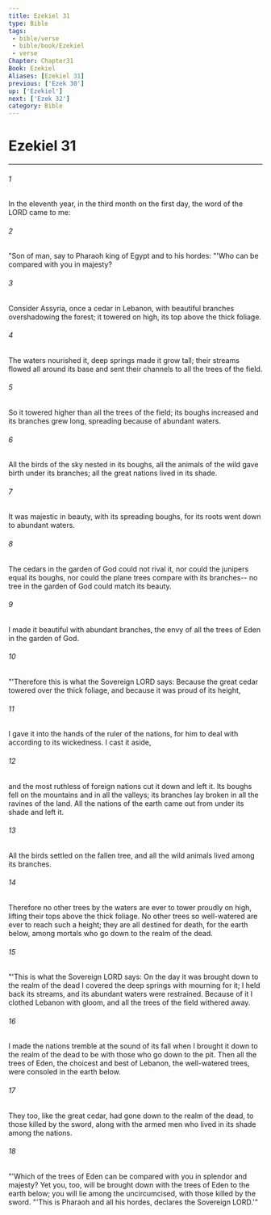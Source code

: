```yaml
---
title: Ezekiel 31
type: Bible
tags:
 - bible/verse
 - bible/book/Ezekiel
 - verse
Chapter: Chapter31
Book: Ezekiel
Aliases: [Ezekiel 31]
previous: ['Ezek 30']
up: ['Ezekiel']
next: ['Ezek 32']
category: Bible
---
```

# Ezekiel 31

***


###### 1 
In the eleventh year, in the third month on the first day, the word of the LORD came to me: 

###### 2 
"Son of man, say to Pharaoh king of Egypt and to his hordes: "'Who can be compared with you in majesty? 

###### 3 
Consider Assyria, once a cedar in Lebanon, with beautiful branches overshadowing the forest; it towered on high, its top above the thick foliage. 

###### 4 
The waters nourished it, deep springs made it grow tall; their streams flowed all around its base and sent their channels to all the trees of the field. 

###### 5 
So it towered higher than all the trees of the field; its boughs increased and its branches grew long, spreading because of abundant waters. 

###### 6 
All the birds of the sky nested in its boughs, all the animals of the wild gave birth under its branches; all the great nations lived in its shade. 

###### 7 
It was majestic in beauty, with its spreading boughs, for its roots went down to abundant waters. 

###### 8 
The cedars in the garden of God could not rival it, nor could the junipers equal its boughs, nor could the plane trees compare with its branches-- no tree in the garden of God could match its beauty. 

###### 9 
I made it beautiful with abundant branches, the envy of all the trees of Eden in the garden of God. 

###### 10 
"'Therefore this is what the Sovereign LORD says: Because the great cedar towered over the thick foliage, and because it was proud of its height, 

###### 11 
I gave it into the hands of the ruler of the nations, for him to deal with according to its wickedness. I cast it aside, 

###### 12 
and the most ruthless of foreign nations cut it down and left it. Its boughs fell on the mountains and in all the valleys; its branches lay broken in all the ravines of the land. All the nations of the earth came out from under its shade and left it. 

###### 13 
All the birds settled on the fallen tree, and all the wild animals lived among its branches. 

###### 14 
Therefore no other trees by the waters are ever to tower proudly on high, lifting their tops above the thick foliage. No other trees so well-watered are ever to reach such a height; they are all destined for death, for the earth below, among mortals who go down to the realm of the dead. 

###### 15 
"'This is what the Sovereign LORD says: On the day it was brought down to the realm of the dead I covered the deep springs with mourning for it; I held back its streams, and its abundant waters were restrained. Because of it I clothed Lebanon with gloom, and all the trees of the field withered away. 

###### 16 
I made the nations tremble at the sound of its fall when I brought it down to the realm of the dead to be with those who go down to the pit. Then all the trees of Eden, the choicest and best of Lebanon, the well-watered trees, were consoled in the earth below. 

###### 17 
They too, like the great cedar, had gone down to the realm of the dead, to those killed by the sword, along with the armed men who lived in its shade among the nations. 

###### 18 
"'Which of the trees of Eden can be compared with you in splendor and majesty? Yet you, too, will be brought down with the trees of Eden to the earth below; you will lie among the uncircumcised, with those killed by the sword. "'This is Pharaoh and all his hordes, declares the Sovereign LORD.'" 
